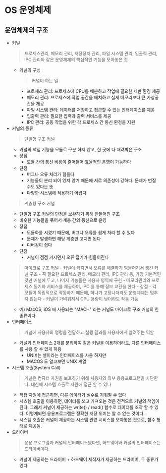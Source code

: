 # OS 운영체제

## 운영체제의 구조
* 커널
  > 프로세스관리, 메모리 관리, 저장장치 관리, 파일 시스템 관리, 입출력 관리, IPC 관리와 같은 운영체제의 핵심적인 기능을 모아놓은 것
  * 커널의 구성
    > 커널이 하는 일
      - 프로세스 관리: 프로세스에 CPU를 배분하고 작업에 필요한 제반 환경 제공
      - 메모리 관리: 프로세스에 작업 공간을 배치하고 실제 메모리보다 큰 가상공간을 제공
      - 파일 시스템 관리: 데이터를 저장하고 접근할 수 있는 인터페이스를 제공
      - 입출력 관리: 필요한 입력과 출력 서비스를 제공
      - IPC 관리: 공동 작업을 위한 각 프로세스 간 통신 환경을 지원
 * 커널의 종류
   > 단일형 구조 커널
      - 커널의 핵심 기능을 모듈로 구분 하지 않고, 한 곳에 다 때려박은 구조
      - 장점
        - 모듈 간의 통신 비용이 줄어들어 효율적인 운영이 가능하다
      - 단점
        - 버그나 오류 처리가 힘들다
        - 기능들이 분리 되어 있지 않기 때문에 서로 의존성이 강하다. 문제가 번질 수도 있다는 뜻
        - 다양한 시스템에 적용하기 어렵다
   > 계층형 구조 커널
     - 단일형 구조 커널의 단점을 보완하기 위해 만들어진 구조
     - 비슷한 기능들을 묶어서 계층 간의 통신으로 운영
     - 장점
       - 모듈화를 시켰기 때문에, 버그나 오류를 쉽게 처리 할 수 있다
       - 문제가 발생하면 해당 계층만 고치면 된다
       - 디버깅이 쉽다
    - 단점
       - 커널이 점점 커지면서 오류 잡기가 힘들어진다 
   > 마이크로 구조 커널
       - 커널이 커지면서 오류를 해결하기 힘들어져서 생긴 커널 구조
       - 꼭 필요한 프로세스 관리, 메모리 관리, IPC 관리 등, 가장 기본적인것만 커널에 두고, 나머지 기능들은 사용자 영역에 구현
       - 메모리관리와 프로세스 동기화 서비스를 제공하며, IPC 를 통해 정보 교환을 한다
       - 장점
          - 각 모듈이 독립적으로 작동하기 때문에, 하나가 고장나더라도 운영체제는 멈추지 않는다
          - 커널이 가벼워져서 CPU 용량이 낮더라도 작동 가능
      - 예) MacOS, iOS 에 사용되는 "MACH" 라는 커널도 마이크로 구조 커널의 한 종류이다.
* 인터페이스
  > 커널에 사용자의 명령을 전달하고 실행 결과를 사용자에게 알려주는 역할
  - 커널과 인터페이스 2개를 분리하여 같은 커널을 이용하더라도, 다른 인터페이스를 사용 할 수 있게 허용
     - UNIX는 셸이라는 인터페이스를 사용 하지만
     - MACOS 도 알고보면 UNIX 계열
* 시스템 호출(System Call)
   > 커널은 컴퓨터 자원을 보호하기 위해 사용자와 외부 응용프로그램을 차단한다. 대신에 시스템 호출로 자원에 접근 할 수 있다
   - 직접 자원에 접근하면, 다른 데이터가 실수로 지워질 수 있다
   - 시스템 호출을 이용하면, 데이터를 쓰고 가져오는 것은 전적으로 커널의 책임이 된다. 그래서 커널이 제공하는 write() / read() 함수로 데이터를 조작 할 수 있다. 이렇게되면 응용프로그램은 정확한 저장 위치는 알 수 없는 것이다.
   - 시스템 호출은 커널이 제공하는 시스템 관련 시비스를 모아놓은 것으로, 함수 형태로 제공됨.
* 드라이버
   > 응용 프로그램과 커널의 인터페이스였다면, 하드웨어와 커널의 인터페이스는 드라이버이다.
   - 커널이 제공하는 드라이버 + 하드웨어 제작자가 제공하는 드라이버, 두 종류가 있다

